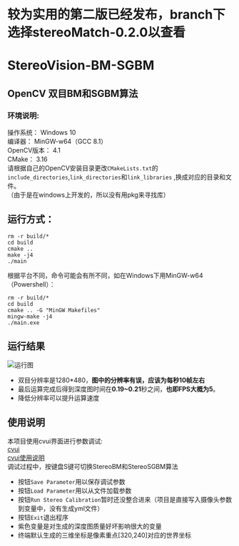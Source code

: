# 较为实用的第二版已经发布，branch下选择stereoMatch-0.2.0以查看
# StereoVision-BM-SGBM
## OpenCV 双目BM和SGBM算法
### 环境说明: 
操作系统：   Windows 10  
编译器：     MinGW-w64（GCC 8.1）  
OpenCV版本： 4.1  
CMake：     3.16  
请根据自己的OpenCV安装目录更改`CMakeLists.txt`的`include_directories`,`link_directories`和`link_libraries` ,换成对应的目录和文件。  
（由于是在windows上开发的，所以没有用pkg来寻找库）

## 运行方式：
```SHELL
rm -r build/*
cd build
cmake ..
make -j4
./main
```
根据平台不同，命令可能会有所不同，如在Windows下用MinGW-w64（Powershell）：
```SHELL
rm -r build/*
cd build 
cmake .. -G "MinGW Makefiles"
mingw-make -j4
./main.exe
```
## 运行结果
![运行图](https://raw.githubusercontent.com/parker-int64/StereoVision-BM-SGBM/master/data/running.png)
+ 双目分辨率是1280*480，**图中的分辨率有误，应该为每秒10帧左右**
+ 最后运算完成后得到深度图时间在**0.19~0.21**秒之间，**也即FPS大概为5**。
+ 降低分辨率可以提升运算速度
## 使用说明
本项目使用cvui界面进行参数调试:  
[cvui](https://github.com/Dovyski/cvui/)  
[cvui使用说明](https://dovyski.github.io/cvui/)  
调试过程中，按键盘S键可切换StereoBM和StereoSGBM算法  
+ 按钮`Save Parameter`用以保存调试参数
+ 按钮`Load Parameter`用以从文件加载参数
+ 按钮`Run Stereo Calibration`暂时还没整合进来（项目是直接写入摄像头参数到变量中，没有生成yml文件）
+ 按钮`Exit`退出程序
+ 紫色变量是对生成的深度图质量好坏影响很大的变量
+ 终端默认生成的三维坐标是像素重点\[320,240\]对应的世界坐标
